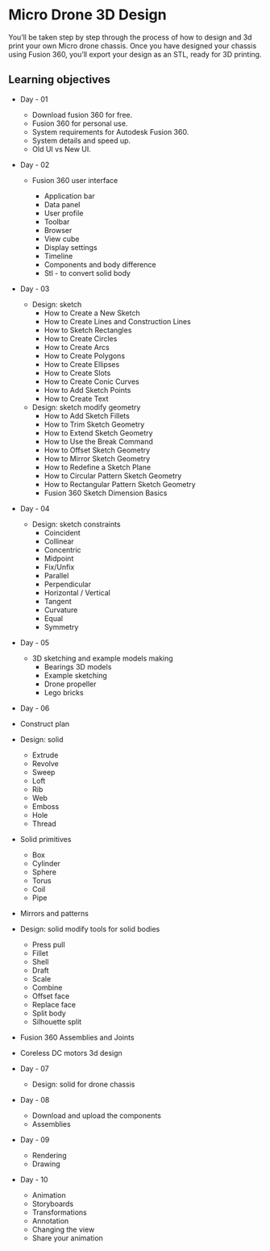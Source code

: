 # Micro Drone 3D Design
 You’ll be taken step by step through the process of how to design and 3d print your own Micro drone chassis. Once you have designed your chassis using Fusion 360, you’ll export your design as an STL, ready for 3D printing.

## Learning objectives
- Day - 01
    - Download fusion 360 for free.
    - Fusion 360 for personal use.
    - System requirements for Autodesk Fusion 360.
    - System details and speed up.
    - Old UI vs New UI.  


- Day - 02
    - Fusion 360 user interface

      - Application bar
      - Data panel
      - User profile
      - Toolbar
      - Browser
      - View cube
      - Display settings
      - Timeline
      - Components and body difference
      - Stl - to convert solid body


- Day - 03
  - Design: sketch
    - How to Create a New Sketch
    - How to Create Lines and Construction Lines
    - How to Sketch Rectangles
    - How to Create Circles
    - How to Create Arcs
    - How to Create Polygons
    - How to Create Ellipses
    - How to Create Slots
    - How to Create Conic Curves
    - How to Add Sketch Points
    - How to Create Text
  - Design: sketch modify geometry
    - How to Add Sketch Fillets
    - How to Trim Sketch Geometry
    - How to Extend Sketch Geometry
    - How to Use the Break Command
    - How to Offset Sketch Geometry
    - How to Mirror Sketch Geometry
    - How to Redefine a Sketch Plane
    - How to Circular Pattern Sketch Geometry
    - How to Rectangular Pattern Sketch Geometry
    - Fusion 360 Sketch Dimension Basics


- Day - 04
  - Design: sketch constraints
    - Coincident
    - Collinear
    - Concentric
    - Midpoint
    - Fix/Unfix
    - Parallel
    - Perpendicular
    - Horizontal / Vertical
    - Tangent
    - Curvature
    - Equal
    - Symmetry


- Day - 05
  - 3D sketching and example models making
    - Bearings 3D models
    - Example sketching
    - Drone propeller
    - Lego bricks


- Day - 06
 - Construct plan
 - Design: solid
    - Extrude
    - Revolve
    - Sweep
    - Loft
    - Rib
    - Web
    - Emboss
    - Hole
    - Thread
  - Solid primitives  
    - Box
    - Cylinder
    - Sphere
    - Torus
    - Coil
    - Pipe
  - Mirrors and patterns
  - Design: solid modify tools for solid bodies
    - Press pull
    - Fillet
    - Shell
    - Draft
    - Scale
    - Combine
    - Offset face
    - Replace face
    - Split body
    - Silhouette split
  - Fusion 360 Assemblies and Joints
  - Coreless DC motors 3d design


- Day - 07
  - Design: solid for drone chassis


- Day - 08
  - Download and upload the components
  - Assemblies


- Day - 09
  - Rendering
  - Drawing


- Day - 10
  - Animation
  - Storyboards
  - Transformations
  - Annotation
  - Changing the view
  - Share your animation
